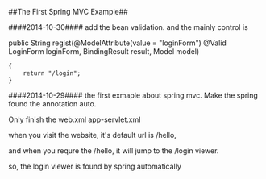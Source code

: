 ##The First Spring MVC Example##

####2014-10-30####
add the bean validation.
and the mainly control is 

public String regist(@ModelAttribute(value = "loginForm") @Valid LoginForm loginForm, BindingResult result, Model model)

	{
		return "/login";
	}

####2014-10-29####
the first exmaple about spring mvc.
Make the spring found the annotation auto.

Only finish the web.xml app-servlet.xml 

when you visit the website, it's default url is /hello,

and when you requre the /hello, it will jump to the /login  viewer.

so, the login viewer is found by spring automatically